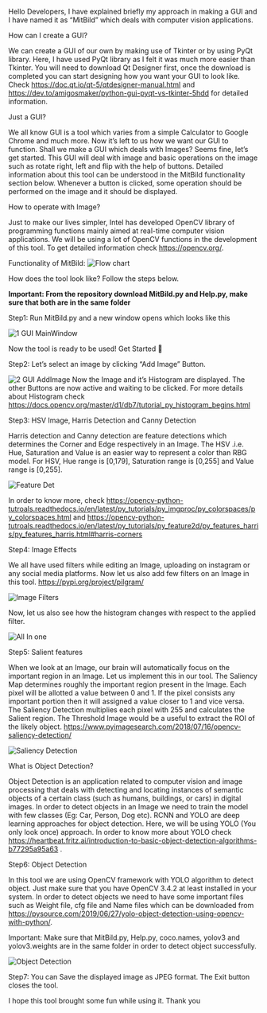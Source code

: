 Hello Developers, I have explained briefly my approach in making a GUI and I have named it as “MitBild” which deals with computer vision applications.  

How can I create a GUI?

We can create a GUI of our own by making use of Tkinter or by using PyQt library. Here, I have used PyQt library as I felt it was much more easier than Tkinter. You will need to download Qt Designer first, once the download is completed you can start designing how you want your GUI to look like. Check https://doc.qt.io/qt-5/qtdesigner-manual.html and https://dev.to/amigosmaker/python-gui-pyqt-vs-tkinter-5hdd for detailed information.

Just a GUI? 

We all know GUI is a tool which varies from a simple Calculator to Google Chrome and much more. Now it’s left to us how we want our GUI to function. Shall we make a GUI which deals with Images? Seems fine, let’s get started.
This GUI will deal with image and basic operations on the image such as rotate right, left and flip with the help of buttons. Detailed information about this tool can be understood in the MitBild functionality section below. Whenever a button is clicked, some operation should be performed on the image and it should be displayed.

How to operate with Image?

Just to make our lives simpler, Intel has developed OpenCV library of programming functions mainly aimed at real-time computer vision applications. We will be using a lot of OpenCV functions in the development of this tool. To get detailed information check  https://opencv.org/.

Functionality of MitBild:
![Flow chart](https://user-images.githubusercontent.com/63425115/81398766-7f241c80-9147-11ea-9c7c-17880ebef0d3.JPG)

How does the tool look like? Follow the steps below.

**Important: From the repository download MitBild.py and Help.py, make sure that both are in the same folder**

Step1: 
Run MitBild.py and a new window opens which looks like this

![1 GUI MainWindow](https://user-images.githubusercontent.com/63425115/81399594-dc6c9d80-9148-11ea-9086-f2d3f65377d2.JPG)

Now the tool is ready to be used! Get Started 

Step2: Let’s select an image by clicking “Add Image” Button. 

![2 GUI AddImage](https://user-images.githubusercontent.com/63425115/81399623-eee6d700-9148-11ea-824a-2d813473af78.JPG)
Now the Image and it’s Histogram are displayed. The other Buttons are now active and waiting to be clicked. For more details about Histogram check https://docs.opencv.org/master/d1/db7/tutorial_py_histogram_begins.html

Step3: HSV Image, Harris Detection and Canny Detection

Harris detection and Canny detection are feature detections which determines the Corner and Edge respectively in an Image. The HSV .i.e. Hue, Saturation and Value is an easier way to represent a color than RBG model. For HSV, Hue range is [0,179], Saturation range is [0,255] and Value range is [0,255].

![Feature Det](https://user-images.githubusercontent.com/63425115/81399270-5cdece80-9148-11ea-949c-4df329e95f5e.JPG)

In order to know more, check
https://opencv-python-tutroals.readthedocs.io/en/latest/py_tutorials/py_imgproc/py_colorspaces/py_colorspaces.html and https://opencv-python-tutroals.readthedocs.io/en/latest/py_tutorials/py_feature2d/py_features_harris/py_features_harris.html#harris-corners

Step4: Image Effects

We all have used filters while editing an Image, uploading on instagram or any social media platforms. Now let us also add few filters on an Image in this tool.  https://pypi.org/project/pilgram/

![Image Filters](https://user-images.githubusercontent.com/63425115/81399318-7122cb80-9148-11ea-8d41-89670aee9842.JPG)

Now, let us also see how the histogram changes with respect to the applied filter. 

![All In one](https://user-images.githubusercontent.com/63425115/81399218-49cbfe80-9148-11ea-8fd6-f537dabf5ac7.JPG)

Step5: Salient features

When we look at an Image, our brain will automatically focus on the important region in an Image. Let us implement this in our tool. 
The Saliency Map determines roughly the important region present in the Image. Each pixel will be allotted a value between 0 and 1. If the pixel consists any important portion then it will assigned a value closer to 1 and vice versa. The Saliency Detection multiplies each pixel with 255 and calculates the Salient region. The Threshold Image  would be a useful to extract the ROI of the likely object. https://www.pyimagesearch.com/2018/07/16/opencv-saliency-detection/

![Saliency Detection](https://user-images.githubusercontent.com/63425115/81399416-96173e80-9148-11ea-81d8-1e5a2411217e.jpg)

What is Object Detection?

 Object Detection is an application related to computer vision and image processing that deals with detecting and locating instances of semantic objects of a certain class (such as humans, buildings, or cars) in digital images. In order to detect objects in an Image we need to train the model with few classes (Eg: Car, Person, Dog etc). RCNN and YOLO are deep learning approaches for object detection. Here, we will be using YOLO (You only look once) approach. In order to know more about YOLO check https://heartbeat.fritz.ai/introduction-to-basic-object-detection-algorithms-b77295a95a63 .
 
 Step6: Object Detection 
 
In this tool we are using OpenCV framework with YOLO algorithm to detect object. Just make sure that you have OpenCV 3.4.2 at least installed in your system. In order to detect objects we need to have some important files such as Weight file, cfg file and Name files which can be downloaded from https://pysource.com/2019/06/27/yolo-object-detection-using-opencv-with-python/. 

Important: Make sure that MitBild.py, Help.py, coco.names, yolov3 and yolov3.weights are in the same folder in order to detect object successfully. 

![Object Detection](https://user-images.githubusercontent.com/63425115/81399374-84ce3200-9148-11ea-8f01-8189bb0cbc24.jpg)

Step7: You can Save the displayed image as JPEG format. The Exit button closes the tool.

I hope this tool brought some fun while using it.
Thank you

















